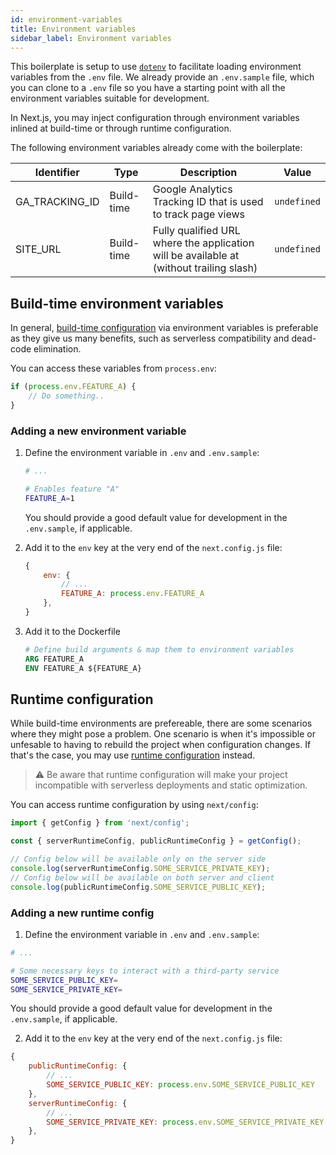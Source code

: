 ```yaml
---
id: environment-variables
title: Environment variables
sidebar_label: Environment variables
---
```


This boilerplate is setup to use [`dotenv`](https://www.npmjs.com/package/dotenv) to facilitate loading environment variables from the `.env` file. We already provide an `.env.sample` file, which you can clone to a `.env` file so you have a starting point with all the environment variables suitable for development.

In Next.js, you may inject configuration through environment variables inlined at build-time or through runtime configuration.

The following environment variables already come with the boilerplate:

| Identifier | Type | Description | Value |
|----------- | ---- | ----------- |-------|
| GA_TRACKING_ID | Build-time | Google Analytics Tracking ID that is used to track page views | `undefined` |
| SITE_URL | Build-time | Fully qualified URL where the application will be available at (without trailing slash) | `undefined` |

## Build-time environment variables

In general, [build-time configuration](https://nextjs.org/docs/api-reference/next.config.js/environment-variables) via environment variables is preferable as they give us many benefits, such as serverless compatibility and dead-code elimination.

You can access these variables from `process.env`:

```js
if (process.env.FEATURE_A) {
    // Do something..
}
```

### Adding a new environment variable

1. Define the environment variable in `.env` and `.env.sample`:

    ```bash
    # ...

    # Enables feature "A"
    FEATURE_A=1
    ```

    You should provide a good default value for development in the `.env.sample`, if applicable.

2. Add it to the `env` key at the very end of the `next.config.js` file:

    ```js
    {
        env: {
            // ...
            FEATURE_A: process.env.FEATURE_A
        },
    }
    ```

3. Add it to the Dockerfile

    ```dockerfile
    # Define build arguments & map them to environment variables
    ARG FEATURE_A
    ENV FEATURE_A ${FEATURE_A}
    ```

## Runtime configuration

While build-time environments are prefereable, there are some scenarios where they might pose a problem.
One scenario is when it's impossible or unfesable to having to rebuild the project when configuration changes. If that's the case, you may use [runtime configuration](https://nextjs.org/docs#runtime-configuration) instead.

> ⚠️ Be aware that runtime configuration will make your project incompatible with serverless deployments and static optimization.

You can access runtime configuration by using `next/config`:

```js
import { getConfig } from 'next/config';

const { serverRuntimeConfig, publicRuntimeConfig } = getConfig();

// Config below will be available only on the server side
console.log(serverRuntimeConfig.SOME_SERVICE_PRIVATE_KEY);
// Config below will be available on both server and client
console.log(publicRuntimeConfig.SOME_SERVICE_PUBLIC_KEY);
```

### Adding a new runtime config

1. Define the environment variable in `.env` and `.env.sample`:

```bash
# ...

# Some necessary keys to interact with a third-party service
SOME_SERVICE_PUBLIC_KEY=
SOME_SERVICE_PRIVATE_KEY=
```

You should provide a good default value for development in the `.env.sample`, if applicable.

2. Add it to the `env` key at the very end of the `next.config.js` file:

```js
{
    publicRuntimeConfig: {
        // ...
        SOME_SERVICE_PUBLIC_KEY: process.env.SOME_SERVICE_PUBLIC_KEY
    },
    serverRuntimeConfig: {
        // ...
        SOME_SERVICE_PRIVATE_KEY: process.env.SOME_SERVICE_PRIVATE_KEY
    },
}
```
